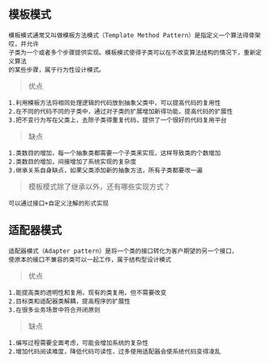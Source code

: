 ## 模板模式

    模板模式通常又叫做模板方法模式（Template Method Pattern）是指定义一个算法得骨架哎，并允许
    子类为一个或者多个步骤提供实现。模板模式使得子类可以在不改变算法结构的情况下，重新定义算法
    的某些步骤，属于行为性设计模式。

> 优点
    
    1.利用模板方法将相同处理逻辑的代码放到抽象父类中，可以提高代码的复用性
    2.在不同的代码不同的子类中，通过对子类的扩展增加新得功能，提高代码的扩展性
    3.把不变行为写在父类上，去除子类得重复代码，提供了一个很好的代码复用平台
    
>  缺点

    1.类数目的增加，每一个抽象类都需要一个子类来实现，这样导致类的个数增加
    2.类数目的增加，间接增加了系统实现的复杂度
    3.继承关系自身缺点，如果父类添加新的抽象方法，所有子类都要改一遍
    
>  模板模式除了继承以外，还有哪些实现方式？  
    
    可以通过接口+自定义注解的形式实现    
    
## 适配器模式

    适配器模式（Adapter pattern）是将一个类的接口转化为客户期望的另一个接口，
    使原本的接口不兼容的类可以一起工作，属于结构型设计模式
    
> 优点

    1.能提高类的透明性和复用，现有的类复用，但不需要改变
    2.目标类和适配器类解耦，提高程序的扩展性
    3.在很多业务场景中符合开闭原则
    
> 缺点
    
    1.编写过程需要全面考虑，可能会增加系统的复杂性
    2.增加代码阅读难度，降低代码可读性，过多使用适配器会使系统代码变得凌乱                 

